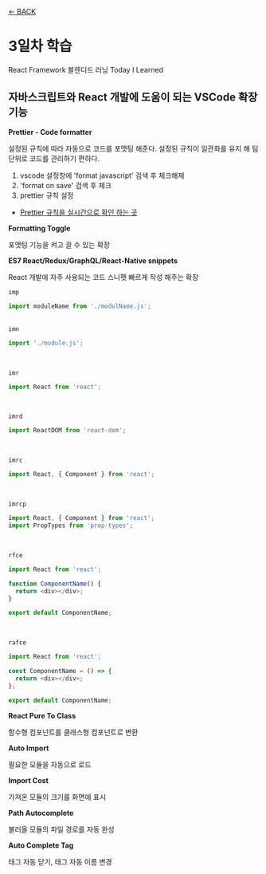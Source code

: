 [← BACK](./README.md)

# 3일차 학습

React Framework 블렌디드 러닝 Today I Learned

## 자바스크립트와 React 개발에 도움이 되는 VSCode 확장기능

**Prettier - Code formatter**

설정된 규칙에 따라 자동으로 코드를 포맷팅 해준다.
설정된 규칙이 일관화를 유지 해 팀단위로 코드를 관리하기 편하다.

1. vscode 설정창에 'format javascript' 검색 후 체크해제
2. 'format on save' 검색 후 체크
3. prettier 규칙 설정

- [Prettier 규칙을 실시간으로 확인 하는 곳](https://prettier.io/playground/)

**Formatting Toggle**

포맷팅 기능을 켜고 끌 수 있는 확장

**ES7 React/Redux/GraphQL/React-Native snippets**

React 개발에 자주 사용되는 코드 스니펫 빠르게 작성 해주는 확장

<code>imp</code>

```js
import moduleName from './modulName.js';
```

<br/>
<code>imn</code>

```js
import './module.js';
```

<br/>

<code>imr</code>

```js
import React from 'react';
```

<br/>

<code>imrd</code>

```js
import ReactDOM from 'react-dom';
```

<br/>

<code>imrc</code>

```js
import React, { Component } from 'react';
```

<br/>

<code>imrcp</code>

```js
import React, { Component } from 'react';
import PropTypes from 'prop-types';
```

<br/>

<code>rfce</code>

```js
import React from 'react';

function ComponentName() {
  return <div></div>;
}

export default ComponentName;
```

<br/>

<code>rafce</code>

```js
import React from 'react';

const ComponentName = () => {
  return <div></div>;
};

export default ComponentName;
```

**React Pure To Class**

함수형 컴포넌트를 클래스형 컴포넌트로 변환

**Auto Import**

필요한 모듈을 자동으로 로드

**Import Cost**

가져온 모듈의 크기를 화면에 표시

**Path Autocomplete**

불러올 모듈의 파일 경로를 자동 완성

**Auto Complete Tag**

태그 자동 닫기, 태그 자동 이름 변경

